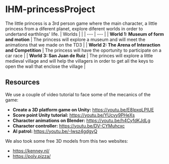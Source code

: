 # IHM-princessProject
The little princess is a 3rd person game where the main character, a little princess from a diferent planet, explore diferent worlds in order to undertand earthlings' life.
| Worlds  |  |
| --- | --- |
| **World 1: Museum of form and motion** | The princess will explore a museum and will meet the animations that we made on the TD3 |
| **World 2: The Arena of Interaction and Competition** | The princess will have the oportunity to participate on a car race |
| **World 3: San Juan de Ruiz** | The princes will explore a little medieval village and will help the villagers in order to get all the keys to open the wall that enclose the village |

## Resources
We use a couple of video tutorial to face some of the mecanics of the game:
- **Create a 3D platform game on Unity:** https://youtu.be/E8IpxqLPlUE
- **Score point Unity tutorial:** https://youtu.be/YUcvy9PHeXs
- **Character animations on Blender:** https://youtu.be/h4CyfdKJdLg
- **Character controller:** https://youtu.be/DV-CYMuhcxc
- **AI patrol:** https://youtu.be/-Iwsz4gdgyQ

We also took some free 3D models from this two websites:
- https://kenney.nl/
- https://poly.pizza/




